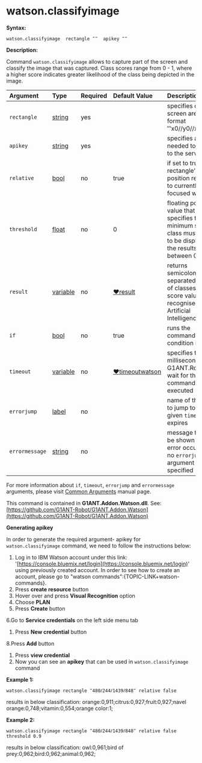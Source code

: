 # watson.classifyimage

**Syntax:**

```text
watson.classifyimage  rectangle ‴‴  apikey ‴‴
```

**Description:**

Command `watson.classifyimage` allows to capture part of the screen and classify the image that was captured. Class scores range from 0 - 1, where a higher score indicates greater likelihood of the class being depicted in the image.

| Argument | Type | Required | Default Value | Description |
| :--- | :--- | :--- | :--- | :--- |
| `rectangle` | [string](https://github.com/G1ANT-Robot/G1ANT.Manual/blob/master/G1ANT-Language/Structures/string.md) | yes |  | specifies capture screen area in format ‴x0//y0//x1//y1‴ |
| `apikey` | [string](https://github.com/G1ANT-Robot/G1ANT.Manual/blob/master/G1ANT-Language/Structures/string.md) | yes |  | specifies api key needed to login to the service |
| `relative` | [bool](https://github.com/G1ANT-Robot/G1ANT.Manual/blob/master/G1ANT-Language/Structures/bool.md) | no | true | if set to true, rectangle's position relates to currently focused window |
| `threshold` | [float](https://github.com/G1ANT-Robot/G1ANT.Manual/blob/master/G1ANT-Language/Structures/float.md) | no | 0 | floating point value that specifies the minimum score a class must have to be displayed in the results, between 0 and 1 |
| `result` | [variable](https://github.com/G1ANT-Robot/G1ANT.Manual/blob/master/G1ANT-Language/Special-Characters/variable.md) | no | [♥result](https://github.com/G1ANT-Robot/G1ANT.Manual/blob/master/G1ANT-Language/Common-Arguments.md) | returns semicolon separated pairs of classes and score values, recognised by Artificial Intelligence |
| `if` | [bool](https://github.com/G1ANT-Robot/G1ANT.Manual/blob/master/G1ANT-Language/Structures/bool.md) | no | true | runs the command only if condition is true |
| `timeout` | [variable](https://github.com/G1ANT-Robot/G1ANT.Manual/blob/master/G1ANT-Language/Special-Characters/variable.md) | no | [♥timeoutwatson](https://github.com/G1ANT-Robot/G1ANT.Manual/blob/master/G1ANT-Language/Variables/Special-Variables.md) | specifies time in milliseconds for G1ANT.Robot to wait for the command to be executed |
| `errorjump` | [label](https://github.com/G1ANT-Robot/G1ANT.Manual/blob/master/G1ANT-Language/Structures/label.md) | no |  | name of the label to jump to if given `timeout` expires |
| `errormessage` | [string](https://github.com/G1ANT-Robot/G1ANT.Manual/blob/master/G1ANT-Language/Structures/string.md) | no |  | message that will be shown in case error occurs and no `errorjump` argument is specified |

For more information about `if`, `timeout`, `errorjump` and `errormessage` arguments, please visit [Common Arguments](https://github.com/G1ANT-Robot/G1ANT.Manual/blob/master/G1ANT-Language/Common-Arguments.md) manual page.

This command is contained in **G1ANT.Addon.Watson.dll**. See: [https://github.com/G1ANT-Robot/G1ANT.Addon.Watson](https://github.com/G1ANT-Robot/G1ANT.Addon.Watson)

**Generating apikey**

In order to generate the required argument- apikey for `watson.classifyimage` command, we need to follow the instructions below:

1. Log in to IBM Watson account under this link: '[https://console.bluemix.net/login](https://console.bluemix.net/login)' using previously created account. In order to see how to create an account, please go to "watson commands":{TOPIC-LINK+watson-commands}. 
2. Press **create resource** button
3. Hover over and press **Visual Recognition** option
4. Choose **PLAN**
5. Press **Create** button

6.Go to **Service credentials** on the left side menu tab

1. Press **New credential** button

8.Press **Add** button

1. Press **view credential**
2. Now you can see an **apikey** that can be used in `watson.classifyimage` command

**Example 1:**

```text
watson.classifyimage rectangle ‴480⫽244⫽1439⫽848‴ relative false
```

results in below classification: orange:0,911;citrus:0,927;fruit:0,927;navel orange:0,748;vitamin:0,554;orange color:1;

**Example 2:**

```text
watson.classifyimage rectangle ‴480⫽244⫽1439⫽848‴ relative false threshold 0.9
```

results in below classification: owl:0,961;bird of prey:0,962;bird:0,962;animal:0,962;

